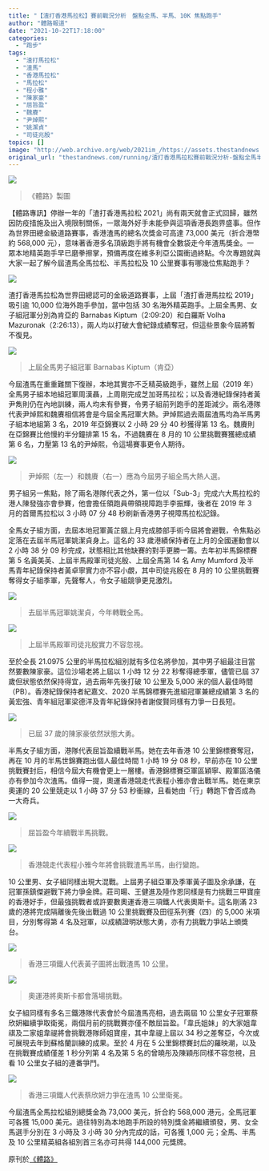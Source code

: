 ```yaml
---
title: "【渣打香港馬拉松】賽前戰況分析　盤點全馬、半馬、10K 焦點跑手"
author: "體路報道"
date: "2021-10-22T17:18:00"
categories:
  - "跑步"
tags:
  - "渣打馬拉松"
  - "渣馬"
  - "香港馬拉松"
  - "馬拉松"
  - "程小雅"
  - "陳家豪"
  - "屈旨盈"
  - "魏賡"
  - "尹焯熙"
  - "姚潔貞"
  - "司徒兆殷"
topics: []
image: "http://web.archive.org/web/2021im_/https://assets.thestandnews.com/media/photos/768732134751768145.png"
original_url: "thestandnews.com/running/渣打香港馬拉松賽前戰況分析-盤點全馬半馬10k-焦點跑手"
---
```

![](http://web.archive.org/web/2021im_/https://assets.thestandnews.com/media/photos/768732134751768145.png)
> 《體路》製圖

【體路專訊】停辦一年的「渣打香港馬拉松 2021」尚有兩天就會正式回歸，雖然因防疫措施及出入境限制關係，一眾海外好手未能參與這項香港長跑界盛事。但作為世界田總金級道路賽事，香港渣馬的總名次獎金可高達 73,000 美元（折合港幣約 568,000 元），意味著香港多名頂級跑手將有機會全數袋走今年渣馬獎金。一眾本地精英跑手早已磨拳擦掌，預備再度在維多利亞公園衝過終點。今次專題就與大家一起了解今屆渣馬全馬拉松、半馬拉松及 10 公里賽事有哪幾位焦點跑手？

![](http://web.archive.org/web/2021im_/https://www.sportsroad.hk/wp-content/uploads/2021/10/marathon_20211019-01.jpg)

渣打香港馬拉松為世界田總認可的金級道路賽事，上屆「渣打香港馬拉松 2019」吸引逾 10,000 位海外跑手參加，當中包括 30 名海外精英跑手。上屆全馬男、女子組冠軍分別為肯亞的 Barnabas Kiptum（2:09:20）和白羅斯 Volha Mazuronak（2:26:13），兩人均以打破大會紀錄成績奪冠，但這些景象今屆將暫不復見。

![](http://web.archive.org/web/2021im_/https://www.sportsroad.hk/wp-content/uploads/2021/10/marathon_20211019-02.jpg)
> 上屆全馬男子組冠軍 Barnabas Kiptum（肯亞）

今屆渣馬在重重難關下復辦，本地其實亦不乏精英級跑手，雖然上屆（2019 年）全馬男子組本地組冠軍周漢聶，上周剛完成芝加哥馬拉松；以及香港紀錄保持者黃尹雋則仍在內地訓練，兩人均未有參賽，令男子組前列跑手的差距減少。兩名港隊代表尹焯熙和魏賡相信將會是今屆全馬冠軍大熱。尹焯熙過去兩屆渣馬均為半馬男子組本地組第 3 名，2019 年亞錦賽以 2 小時 29 分 40 秒獲得第 13 名。魏賡則在亞錦賽比他慢約半分鐘排第 15 名，不過魏賡在 8 月的 10 公里挑戰賽獲總成績第 6 名，力壓第 13 名的尹焯熙，令這場賽事更令人期待。

![](http://web.archive.org/web/2021im_/https://www.sportsroad.hk/wp-content/uploads/2018/01/hkmarathon_athletes_20180119-02.jpg)
> 尹焯熙（左一）和魏賡（右一）應為今屆男子組全馬大熱人選。

男子組另一焦點，除了兩名港隊代表之外，第一位以「Sub-3」完成六大馬拉松的港人陳發強亦會參賽，他會擔任領跑員帶領視障跑手李振輝，後者在 2019 年 3 月的首爾馬拉松以 3 小時 07 分 48 秒刷新香港男子視障馬拉松記錄。

全馬女子組方面，去屆本地冠軍黃芷銦上月完成膝部手術今屆將會避戰，令焦點必定落在去屆半馬冠軍姚潔貞身上。這名的 33 歲港績保持者在上月的全國運動會以 2 小時 38 分 09 秒完成，狀態相比其他缺賽的對手更勝一籌。去年初半馬錦標賽第 5 名黃美英、上屆半馬殿軍司徒兆殷、上屆全馬第 14 名 Amy Mumford 及半馬青年紀錄保持者黃卓寧實力亦不容小覷，其中司徒兆殷在 8 月的 10 公里挑戰賽奪得女子組季軍，先聲奪人，令女子組競爭更見激烈。

![](http://web.archive.org/web/2021im_/https://www.sportsroad.hk/wp-content/uploads/2019/02/marathon_halfmarathon_20190217-09.jpg)
> 去屆半馬冠軍姚潔貞，今年轉戰全馬。

![](http://web.archive.org/web/2021im_/https://www.sportsroad.hk/wp-content/uploads/2019/02/marathon_halfmarathon_20190217-18.jpg)
> 上屆半馬殿軍司徒兆殷實力不容忽視。

至於全長 21.0975 公里的半馬拉松組別就有多位名將參加，其中男子組最注目當然要數陳家豪。這位沙場老將上屆以 1 小時 12 分 22 秒奪得總季軍，儘管已屆 37 歲但狀態依然保持得宜，過去兩年先後打破 10 公里及 5,000 米的個人最佳時間（PB）。香港紀錄保持者紀嘉文、2020 半馬錦標賽先進組冠軍兼總成績第 3 名的黃宏強、青年組冠軍梁德洋及青年紀錄保持者謝俊賢同樣有力爭一日長短。

![](http://web.archive.org/web/2021im_/https://www.sportsroad.hk/wp-content/uploads/2020/04/running_chankaho_20200517_3.jpg)
> 已屆 37 歲的陳家豪依然狀態大勇。

半馬女子組方面，港隊代表屈旨盈續戰半馬。她在去年香港 10 公里錦標賽奪冠，再在 10 月的半馬世錦賽跑出個人最佳時間 1 小時 19 分 08 秒，早前亦在 10 公里挑戰賽封后，相信今屆大有機會更上一層樓。香港錦標賽亞軍區穎寧、殿軍區洛儀亦有參加今次渣馬。值得一提，奧運香港競走代表程小雅亦會出戰半馬。她在東京奧運的 20 公里競走以 1 小時 37 分 53 秒衝線，且看她由「行」轉跑下會否成為一大奇兵。

![](http://web.archive.org/web/2021im_/https://www.sportsroad.hk/wp-content/uploads/2019/02/marathon_halfmarathon_20190217-17.jpg)
> 屈旨盈今年續戰半馬挑戰。

![](http://web.archive.org/web/2021im_/https://www.sportsroad.hk/wp-content/uploads/2021/09/racewalking_jessicachingsiunga_20210920-05.jpg)
> 香港競走代表程小雅今年將會挑戰渣馬半馬，由行變跑。

10 公里男、女子組同樣出現大混戰。上屆男子組亞軍及季軍黃子圖及余承謙，在冠軍孫鎮傑避戰下將力爭金牌。莊司暘、王健進及陸作恩同樣是有力挑戰三甲寶座的香港好手，但最強挑戰者或許要數奧運香港三項鐵人代表奧斯卡。這名剛滿 23 歲的港將完成隔離後先後出戰過 10 公里挑戰賽及田徑系列賽（四）的 5,000 米項目，分別奪得第 4 名及冠軍，以成績證明狀態大勇，亦有力挑戰力爭站上頒獎台。

![](http://web.archive.org/web/2021im_/https://www.sportsroad.hk/wp-content/uploads/2018/08/triathlon_ag2018_asiangames2018_wongtszto_20180808-02.jpg)
> 香港三項鐵人代表黃子圖將出戰渣馬 10 公里。

![](http://web.archive.org/web/2021im_/https://www.sportsroad.hk/wp-content/uploads/2021/06/triathlon_oscarcoggins_interview_20210705-05.jpg)
> 奧運港將奧斯卡都會落場挑戰。

女子組同樣有多名三鐵港隊代表會於今屆渣馬亮相，過去兩屆 10 公里女子冠軍蔡欣妍繼續爭取衛冕，兩個月前的挑戰賽亦僅不敵屈旨盈。「韋氏姐妹」的大家姐韋祺及二家姐韋禔將會挑戰港隊師姐寶座，其中韋禔上屆以 34 秒之差奪亞，今次或可展現去年到蘇格蘭訓練的成果。至於 4 月在 5 公里錦標賽封后的羅映潮，以及在挑戰賽成績僅差 1 秒分列第 4 名及第 5 名的曾曉彤及陳穎彤同樣不容忽視，且看 10 公里女子組的連番爭鬥。

![](http://web.archive.org/web/2021im_/https://www.sportsroad.hk/wp-content/uploads/2018/08/triathlon_ag2018_asiangames2018_choiyanyin_20180808-02.jpg)
> 香港三項鐵人代表蔡欣妍力爭在渣馬 10 公里衛冕。

今屆渣馬全馬拉松組別總獎金為 73,000 美元，折合約 568,000 港元，全馬冠軍可各獲 15,000 美元。過往特別為本地跑手所設的特別獎金將繼續頒發，男、女全馬選手分別在 3 小時及 3 小時 30 分內完成的話，可各獲 1,000 元；全馬、半馬及 10 公里精英組各組別首三名亦可共得 144,000 元獎牌。

原刊於[《體路》](http://web.archive.org/web/20211101095831/https://www.sportsroad.hk/archives/356136)